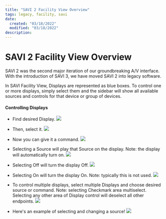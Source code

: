 ```yaml
---
title: "SAVI 2 Facility View Overview"
tags: legacy, facility, savi
date:
  created: "03/18/2022"
  modified: "03/18/2022"
description: 
---
```


# SAVI 2 Facility View Overview

SAVI 2 was the second major iteration of our groundbreaking A/V interface. With the introduction of SAVI 3, we have moved SAVI 2 into legacy software.



In SAVI Facility View, Displays are represented as blue boxes. To control one or more displays, simply select them and the sidebar will show all available sources and controls for that device or group of devices.

#### Controlling Displays


* Find desired Display.
[![](http://kb.savicontrols.com/wp-content/uploads/2020/10/Display-Control-01.png)](http://kb.savicontrols.com/wp-content/uploads/2020/10/Display-Control-01.png)

* Then, select it.
[![](http://kb.savicontrols.com/wp-content/uploads/2020/10/Display-Control-02-1.png)](http://kb.savicontrols.com/wp-content/uploads/2020/10/Display-Control-02-1.png)

* Now you can give it a command.
[![](http://kb.savicontrols.com/wp-content/uploads/2020/10/Display-Control-03-300x288.png)](http://kb.savicontrols.com/wp-content/uploads/2020/10/Display-Control-03.png)

* Selecting a Source will play that Source on the display.  Note: the display will automatically turn on.
[![](http://kb.savicontrols.com/wp-content/uploads/2020/10/Display-Control-04-300x288.png)](http://kb.savicontrols.com/wp-content/uploads/2020/10/Display-Control-04.png)

* Selecting Off will turn the display Off.
[![](http://kb.savicontrols.com/wp-content/uploads/2020/10/Display-Control-05-300x288.png)](http://kb.savicontrols.com/wp-content/uploads/2020/10/Display-Control-05.png)

* Selecting On will turn the display On.  Note: typically this is not used.
[![](http://kb.savicontrols.com/wp-content/uploads/2020/10/Display-Control-06-300x288.png)](http://kb.savicontrols.com/wp-content/uploads/2020/10/Display-Control-06.png)

* To control multiple displays, select multiple Displays and choose desired source or command.
Note: selecting Checkmark area multiselect.  Selecting any other area of Display control will deselect all other endpoints.
[![](http://kb.savicontrols.com/wp-content/uploads/2020/10/Display-Control-07-300x288.png)](http://kb.savicontrols.com/wp-content/uploads/2020/10/Display-Control-07.png)

* Here's an example of selecting and changing a source!
[![](http://kb.savicontrols.com/wp-content/uploads/2020/10/test-300x289.gif)](http://kb.savicontrols.com/wp-content/uploads/2020/10/test.gif)
